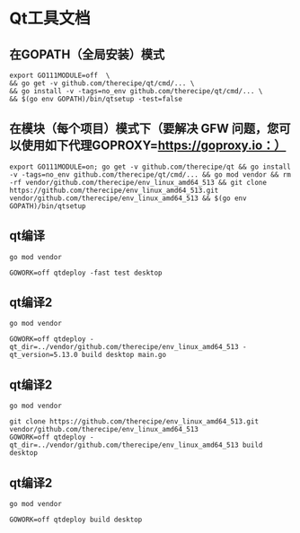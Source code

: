 # Qt工具文档

## 在GOPATH（全局安装）模式
```shell
export GO111MODULE=off  \
&& go get -v github.com/therecipe/qt/cmd/... \
&& go install -v -tags=no_env github.com/therecipe/qt/cmd/... \
&& $(go env GOPATH)/bin/qtsetup -test=false
```

## 在模块（每个项目）模式下（要解决 GFW 问题，您可以使用如下代理GOPROXY=https://goproxy.io：）
```shell
export GO111MODULE=on; go get -v github.com/therecipe/qt && go install -v -tags=no_env github.com/therecipe/qt/cmd/... && go mod vendor && rm -rf vendor/github.com/therecipe/env_linux_amd64_513 && git clone https://github.com/therecipe/env_linux_amd64_513.git vendor/github.com/therecipe/env_linux_amd64_513 && $(go env GOPATH)/bin/qtsetup
```

## qt编译
```shell
go mod vendor

GOWORK=off qtdeploy -fast test desktop
```

## qt编译2
```shell
go mod vendor

GOWORK=off qtdeploy -qt_dir=../vendor/github.com/therecipe/env_linux_amd64_513 -qt_version=5.13.0 build desktop main.go
```

## qt编译2
```shell
go mod vendor

git clone https://github.com/therecipe/env_linux_amd64_513.git vendor/github.com/therecipe/env_linux_amd64_513
GOWORK=off qtdeploy -qt_dir=../vendor/github.com/therecipe/env_linux_amd64_513 build desktop
```

## qt编译2
```shell
go mod vendor

GOWORK=off qtdeploy build desktop
```